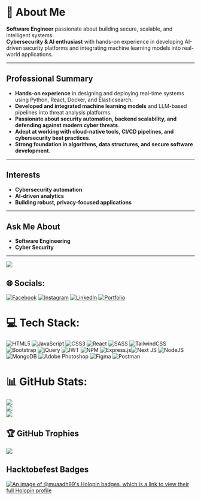 # 💫 About Me

**Software Engineer** passionate about building secure, scalable, and intelligent systems.  
**Cybersecurity & AI enthusiast** with hands-on experience in developing AI-driven security platforms and integrating machine learning models into real-world applications.

---

## Professional Summary

- **Hands-on experience** in designing and deploying real-time systems using Python, React, Docker, and Elasticsearch.
- **Developed and integrated machine learning models** and LLM-based pipelines into threat analysis platforms.
- **Passionate about security automation, backend scalability, and defending against modern cyber threats**.
- **Adept at working with cloud-native tools, CI/CD pipelines, and cybersecurity best practices**.
- **Strong foundation in algorithms, data structures, and secure software development**.

---

## Interests

- **Cybersecurity automation**
- **AI-driven analytics**
- **Building robust, privacy-focused applications**

---

## Ask Me About

- **Software Engineering**
- **Cyber Security**

---
[![](https://visitcount.itsvg.in/api?id=muaadh99&icon=8&color=0)](https://visitcount.itsvg.in)

## 🌐 Socials:
[![Facebook](https://img.shields.io/badge/Facebook-%231877F2.svg?logo=Facebook&logoColor=white)](https://web.facebook.com/muaadhonline) [![Instagram](https://img.shields.io/badge/Instagram-%23E4405F.svg?logo=Instagram&logoColor=white)](https://www.instagram.com/_muaadh99_/) [![LinkedIn](https://img.shields.io/badge/LinkedIn-%230077B5.svg?logo=linkedin&logoColor=white)](https://www.linkedin.com/in/mohamed-muaadh/) [![Portfolio](https://img.shields.io/badge/Portfolio-%23E4405F.svg?logo=aiohttp&logoColor=white)](https://muaadh99.github.io/)

# 💻 Tech Stack:
![HTML5](https://img.shields.io/badge/html5-%23E34F26.svg?style=for-the-badge&logo=html5&logoColor=white) ![JavaScript](https://img.shields.io/badge/javascript-%23323330.svg?style=for-the-badge&logo=javascript&logoColor=%23F7DF1E) ![CSS3](https://img.shields.io/badge/css3-%231572B6.svg?style=for-the-badge&logo=css3&logoColor=white) ![React](https://img.shields.io/badge/react-%2320232a.svg?style=for-the-badge&logo=react&logoColor=%2361DAFB)  ![SASS](https://img.shields.io/badge/SASS-hotpink.svg?style=for-the-badge&logo=SASS&logoColor=white)  ![TailwindCSS](https://img.shields.io/badge/tailwindcss-%2338B2AC.svg?style=for-the-badge&logo=tailwind-css&logoColor=white) ![Bootstrap](https://img.shields.io/badge/bootstrap-%23563D7C.svg?style=for-the-badge&logo=bootstrap&logoColor=white)  ![jQuery](https://img.shields.io/badge/jquery-%230769AD.svg?style=for-the-badge&logo=jquery&logoColor=white) ![JWT](https://img.shields.io/badge/JWT-black?style=for-the-badge&logo=JSON%20web%20tokens) ![NPM](https://img.shields.io/badge/NPM-%23000000.svg?style=for-the-badge&logo=npm&logoColor=white) ![Express.js](https://img.shields.io/badge/express.js-%23404d59.svg?style=for-the-badge&logo=express&logoColor=%2361DAFB)![Next JS](https://img.shields.io/badge/Next-black?style=for-the-badge&logo=next.js&logoColor=white) ![NodeJS](https://img.shields.io/badge/node.js-6DA55F?style=for-the-badge&logo=node.js&logoColor=white) ![MongoDB](https://img.shields.io/badge/MongoDB-%234ea94b.svg?style=for-the-badge&logo=mongodb&logoColor=white) ![Adobe Photoshop](https://img.shields.io/badge/adobephotoshop-%2331A8FF.svg?style=for-the-badge&logo=adobephotoshop&logoColor=white) 	![Figma](https://img.shields.io/badge/figma-%23F24E1E.svg?style=for-the-badge&logo=figma&logoColor=white) ![Postman](https://img.shields.io/badge/Postman-FF6C37?style=for-the-badge&logo=postman&logoColor=white)
# 📊 GitHub Stats:
![](https://github-readme-stats.vercel.app/api?username=muaadh99&theme=dark&hide_border=false&include_all_commits=true&count_private=true)<br/>
![](https://github-readme-streak-stats.herokuapp.com/?user=muaadh99&theme=dark&hide_border=false)<br/>
![](https://github-readme-stats.vercel.app/api/top-langs/?username=muaadh99&theme=dark&hide_border=false&include_all_commits=true&count_private=true&layout=compact)

## 🏆 GitHub Trophies
![](https://github-profile-trophy.vercel.app/?username=muaadh99&theme=monokai&no-frame=false&no-bg=false&margin-w=4)

## Hacktobefest Badges 

[![An image of @muaadh99's Holopin badges, which is a link to view their full Holopin profile](https://holopin.me/muaadh99)](https://holopin.io/@muaadh99)
